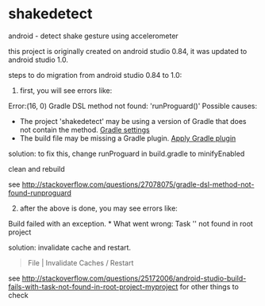 shakedetect
===========

android - detect shake gesture using accelerometer


this project is originally created on android studio 0.84, it was updated to android studio 1.0.  

steps to do migration from android studio 0.84 to 1.0:

1. first, you will see errors like:

Error:(16, 0) Gradle DSL method not found: 'runProguard()' Possible causes:
<ul>
  <li>The project 'shakedetect' may be using a version of Gradle that does not contain the method. <a href="openGradleSettings">Gradle settings</a></li>
  <li>The build file may be missing a Gradle plugin. <a href="apply.gradle.plugin">Apply Gradle plugin</a></li>
</ul>

solution:
to fix this, change runProguard in build.gradle to minifyEnabled

clean and rebuild

see http://stackoverflow.com/questions/27078075/gradle-dsl-method-not-found-runproguard


2. after the above is done, you may see errors like: 

Build failed with an exception.  * What went wrong: Task '' not found in root project 

solution: 
invalidate cache and restart.
> File | Invalidate Caches / Restart

see http://stackoverflow.com/questions/25172006/android-studio-build-fails-with-task-not-found-in-root-project-myproject  for other things to check

